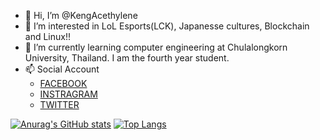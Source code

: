 
- 👋 Hi, I’m @KengAcethylene
- 👀 I’m interested in LoL Esports(LCK), Japanesse cultures, Blockchain and Linux!!
- 🌱 I’m currently learning computer engineering at Chulalongkorn University, Thailand. I am the fourth year student.
- 📫 Social Account
  - [FACEBOOK](https://www.facebook.com/chanchai.rattanasiwakoon/)
  - [INSTRAGRAM](https://www.instagram.com/keng_acethylene/)
  - [TWITTER](https://twitter.com/keng_acethylene)
<!---
KengAcethylene/KengAcethylene is a ✨ special ✨ repository because its `README.md` (this file) appears on your GitHub profile.
You can click the Preview link to take a look at your changes.
--->

[![Anurag's GitHub stats](https://github-readme-stats.vercel.app/api?username=kengacethylene&count_private=true&show_icons=true)](https://github.com/anuraghazra/github-readme-stats)
[![Top Langs](https://github-readme-stats.vercel.app/api/top-langs/?username=kengacethylene&layout=compact)](https://github.com/anuraghazra/github-readme-stats)

